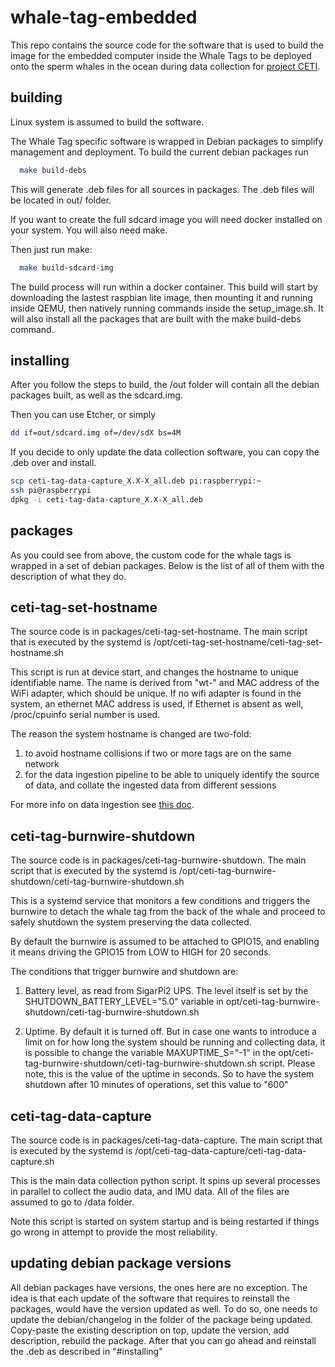 # whale-tag-embedded

This repo contains the source code for the software
that is used to build the image for the embedded computer
inside the Whale Tags to be deployed onto the sperm whales
in the ocean during data collection for [project CETI](https://www.projectceti.org/).


## building

Linux system is assumed to build the software.

The Whale Tag specific software is wrapped in Debian packages
to simplify management and deployment. To build the current
debian packages run

```bash
  make build-debs
```

This will generate .deb files for all sources in packages.
The .deb files will be located in out/ folder.

If you want to create the full sdcard image you will need docker
installed on your system. You will also need make.


Then just run make:

```bash
  make build-sdcard-img
```

The build process will run within a docker container.
This build will start by downloading the lastest raspbian lite image,
then mounting it and running inside QEMU, then natively running commands
inside the setup_image.sh. It will also install all the packages that
are built with the make build-debs command.


## installing

After you follow the steps to build, the /out folder will contain
all the debian packages built, as well as the sdcard.img.

Then you can use Etcher, or simply
```bash
dd if=out/sdcard.img of=/dev/sdX bs=4M
```

If you decide to only update the data collection software,
you can copy the .deb over and install.
```bash
scp ceti-tag-data-capture_X.X-X_all.deb pi:raspberrypi:~
ssh pi@raspberrypi
dpkg -i ceti-tag-data-capture_X.X-X_all.deb
```


## packages

As you could see from above, the custom code for the whale tags is wrapped
in a set of debian packages. Below is the list of all of them with the description of what they do.


## ceti-tag-set-hostname

The source code is in packages/ceti-tag-set-hostname.
The main script that is executed by the systemd is /opt/ceti-tag-set-hostname/ceti-tag-set-hostname.sh

This script is run at device start, and changes the hostname to unique identifiable name. The name is derived from "wt-" and MAC address of the WiFi adapter, which should be unique. If no wifi adapter is found in the system, an ethernet MAC address is used, if Ethernet is absent as well,
/proc/cpuinfo serial number is used.

The reason the system hostname is changed are two-fold:
1) to avoid hostname collisions if two or more tags are on the same network
2) for the data ingestion pipeline to be able to uniquely identify the source of data, and collate the ingested data from different sessions

For more info on data ingestion see [this doc](https://docs.google.com/document/d/181EHvxuhCzK52iVt1-lNrv1JLxsavYCylSLfFJ6ssQ0/edit#).


## ceti-tag-burnwire-shutdown

The source code is in packages/ceti-tag-burnwire-shutdown.
The main script that is executed by the systemd is
/opt/ceti-tag-burnwire-shutdown/ceti-tag-burnwire-shutdown.sh

This is a systemd service that monitors a few conditions and triggers
the burnwire to detach the whale tag from the back of the whale and proceed to safely shutdown the system preserving the data collected.

By default the burnwire is assumed to be attached to GPIO15, and
enabling it means driving the GPIO15 from LOW to HIGH for 20 seconds.

The conditions that trigger burnwire and shutdown are:

1) Battery level, as read from SigarPi2 UPS.
The level itself is set by the SHUTDOWN_BATTERY_LEVEL="5.0" variable in
opt/ceti-tag-burnwire-shutdown/ceti-tag-burnwire-shutdown.sh

2) Uptime. By default it is turned off. But in case one wants to introduce a limit on for how long the system should be running and collecting data, it is possible to change the variable MAXUPTIME_S="-1"
in the opt/ceti-tag-burnwire-shutdown/ceti-tag-burnwire-shutdown.sh script. Please note, this is the value of the uptime in seconds. So to have the system shutdown after 10 minutes of operations, set this value to "600"


## ceti-tag-data-capture

The source code is in packages/ceti-tag-data-capture.
The main script that is executed by the systemd is
/opt/ceti-tag-data-capture/ceti-tag-data-capture.sh

This is the main data collection python script. It spins up several processes in parallel to collect the audio data, and IMU data. All of the files are assumed to go to /data folder.

Note this script is started on system startup and is being restarted if things go wrong in attempt to provide the most reliability.


## updating debian package versions

All debian packages have versions, the ones here are no exception.
The idea is that each update of the software that requires to reinstall the packages, would have the version updated as well. To do so, one needs
to update the debian/changelog in the folder of the package being updated.
Copy-paste the existing description on top, update the version, add description, rebuild the package. After that you can go ahead and reinstall the .deb as described in "#installing"
